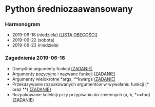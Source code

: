 # Python średniozaawansowany

### Harmonogram

- 2019-06-16 (niedziela) [[LISTA OBECOŚCI]](lista_2019_06_16.md)
- 2019-06-22 (sobota)
- 2019-06-23 (niedziela)

### Zagadnienia 2019-06-16
* Domyślne argumenty funkcji [(ZADANIE)](zadania/default_args.md)
* Argumenty pozycyjne i nazwane funkcji [(ZADANIE)](zadania/positional_named_args.md)
* Argumenty wielokrotne *args, **kwargs [(ZADANIE)](zadania/args_kwargs.md)
* Przekazywanie rozpakowanych argumentów w wywołaniu funkcji (* oraz **) [(ZADANIE)](zadania/unpack_args_kwargs.md)
* Rozpakowanie kolekcji przy przypisaniu do zmiennych (a, b, *c=foo) [(ZADANIE)](zadania/unpack_vars.md)